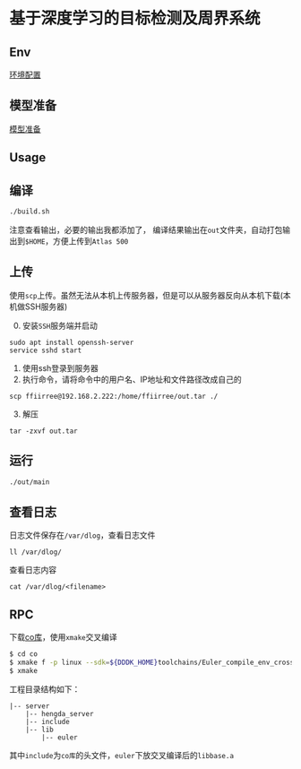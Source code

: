 # 基于深度学习的目标检测及周界系统

## Env
[环境配置](ENV.md)

## 模型准备
[模型准备](MODELS.md)

## Usage

## 编译
```bash
./build.sh
```
注意查看输出，必要的输出我都添加了，
编译结果输出在`out`文件夹，自动打包输出到`$HOME`，方便上传到`Atlas 500`

## 上传
使用`scp`上传。虽然无法从本机上传服务器，但是可以从服务器反向从本机下载(本机做SSH服务器)

0. 安装`SSH`服务端并启动
```
sudo apt install openssh-server
service sshd start
```
1. 使用ssh登录到服务器
2. 执行命令，请将命令中的用户名、IP地址和文件路径改成自己的
```
scp ffiirree@192.168.2.222:/home/ffiirree/out.tar ./
```
3. 解压
```
tar -zxvf out.tar
```
## 运行

```bash
./out/main
```

## 查看日志
日志文件保存在`/var/dlog`，查看日志文件
```
ll /var/dlog/
```
查看日志内容
```
cat /var/dlog/<filename>
```

## RPC

下载[co库](https://github.com/idealvin/co)，使用`xmake`交叉编译
```sh
$ cd co
$ xmake f -p linux --sdk=${DDDK_HOME}toolchains/Euler_compile_env_cross/arm/cross_compile/install
$ xmake
```

工程目录结构如下：

```
|-- server
    |-- hengda_server
    |-- include
    |-- lib
        |-- euler
```

其中`include`为`co库`的头文件，`euler`下放交叉编译后的`libbase.a`
